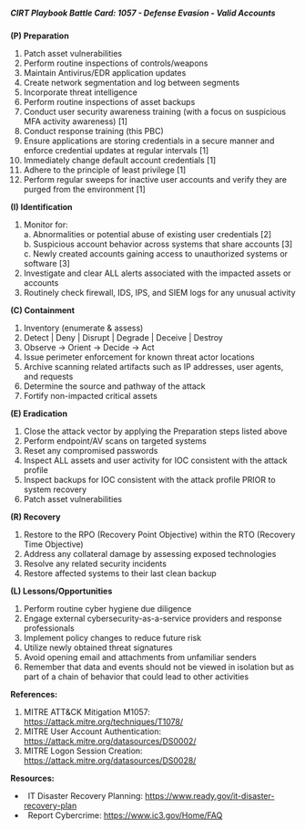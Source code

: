 ##### CIRT Playbook Battle Card: **1057 - Defense Evasion - Valid Accounts**

**(P) Preparation**

1.  Patch asset vulnerabilities
2.  Perform routine inspections of controls/weapons
3.  Maintain Antivirus/EDR application updates
4.  Create network segmentation and log between segments
5.  Incorporate threat intelligence
6.  Perform routine inspections of asset backups
7.  Conduct user security awareness training (with a focus on suspicious MFA activity awareness) \[1\]
8.  Conduct response training (this PBC)
9.  Ensure applications are storing credentials in a secure manner and enforce credential updates at regular intervals \[1\]
10.  Immediately change default account credentials \[1\]
11.  Adhere to the principle of least privilege \[1\]
12.  Perform regular sweeps for inactive user accounts and verify they are purged from the environment \[1\]

**(I) Identification**

1.  Monitor for:  
    a. Abnormalities or potential abuse of existing user credentials \[2\]  
    b. Suspicious account behavior across systems that share accounts \[3\]  
    c. Newly created accounts gaining access to unauthorized systems or software \[3\]
2.  Investigate and clear ALL alerts associated with the impacted assets or accounts
3.  Routinely check firewall, IDS, IPS, and SIEM logs for any unusual activity

**(C) Containment**

1.  Inventory (enumerate & assess)
2.  Detect | Deny | Disrupt | Degrade | Deceive | Destroy
3.  Observe -> Orient -> Decide -> Act
4.  Issue perimeter enforcement for known threat actor locations
5.  Archive scanning related artifacts such as IP addresses, user agents, and requests
6.  Determine the source and pathway of the attack
7.  Fortify non-impacted critical assets

**(E) Eradication**

1.  Close the attack vector by applying the Preparation steps listed above
2.  Perform endpoint/AV scans on targeted systems
3.  Reset any compromised passwords
4.  Inspect ALL assets and user activity for IOC consistent with the attack profile
5.  Inspect backups for IOC consistent with the attack profile PRIOR to system recovery
6.  Patch asset vulnerabilities

**(R) Recovery**

1.  Restore to the RPO (Recovery Point Objective) within the RTO (Recovery Time Objective)
2.  Address any collateral damage by assessing exposed technologies
3.  Resolve any related security incidents
4.  Restore affected systems to their last clean backup

**(L) Lessons/Opportunities**

1.  Perform routine cyber hygiene due diligence
2.  Engage external cybersecurity-as-a-service providers and response professionals
3.  Implement policy changes to reduce future risk
4.  Utilize newly obtained threat signatures
5.  Avoid opening email and attachments from unfamiliar senders
6.  Remember that data and events should not be viewed in isolation but as part of a chain of behavior that could lead to other activities

**References:**

1.  MITRE ATT&CK Mitigation M1057: https://attack.mitre.org/techniques/T1078/
2.  MITRE User Account Authentication: https://attack.mitre.org/datasources/DS0002/
3.  MITRE Logon Session Creation: https://attack.mitre.org/datasources/DS0028/

**Resources:**


*    IT Disaster Recovery Planning: https://www.ready.gov/it-disaster-recovery-plan
*    Report Cybercrime: https://www.ic3.gov/Home/FAQ


  

